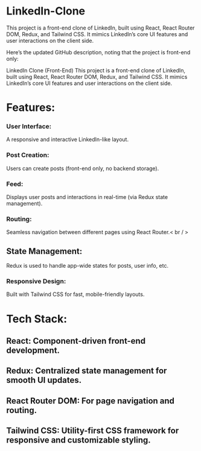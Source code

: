 # LinkedIn-Clone
This project is a front-end clone of LinkedIn, built using React, React Router DOM, Redux, and Tailwind CSS. It mimics LinkedIn’s core UI features and user interactions on the client side.

Here’s the updated GitHub description, noting that the project is front-end only:

LinkedIn Clone (Front-End)
This project is a front-end clone of LinkedIn, built using React, React Router DOM, Redux, and Tailwind CSS. It mimics LinkedIn’s core UI features and user interactions on the client side.

# Features:
### User Interface:
A responsive and interactive LinkedIn-like layout. <br/>

### Post Creation:
Users can create posts (front-end only, no backend storage).<br/>

### Feed:
Displays user posts and interactions in real-time (via Redux state management).<br/>

### Routing:
Seamless navigation between different pages using React Router.< br / >

## State Management:
Redux is used to handle app-wide states for posts, user info, etc.<br/>

### Responsive Design:
Built with Tailwind CSS for fast, mobile-friendly layouts.<br/>

# Tech Stack:
## React: Component-driven front-end development.<br/>
## Redux: Centralized state management for smooth UI updates.<br/>
## React Router DOM: For page navigation and routing.<br/>
## Tailwind CSS: Utility-first CSS framework for responsive and customizable styling.<br/>

